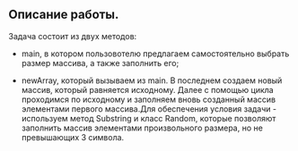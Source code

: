 ## Описание работы.
   Задача состоит из двух методов:

   * main, в котором пользовотелю предлагаем самостоятельно выбрать размер массива, а также заполнить его;
  >>
  * newArray, который вызываем из main. В последнем создаем новый массив, который равняется исходному. Далее с помощью цикла проходимся по исходному и заполняем вновь созданный массив элементами первого массива.Для обеспечения условия задачи - используем метод Substring и класс Random, которые позволяют заполнить массив элементами произвольного размера, но не превышающих 3 символа. 
